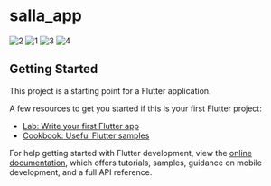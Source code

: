 # salla_app
![2](https://user-images.githubusercontent.com/86397791/172332519-3c4a8e4f-805f-4789-b558-0a88e9551369.png)
![1](https://user-images.githubusercontent.com/86397791/172332352-41c9601f-6cfd-4f68-9aed-4743e556769b.png)
![3](https://user-images.githubusercontent.com/86397791/172332630-0ab858aa-1f91-4d65-a5b2-0892e38bd685.png)
![4](https://user-images.githubusercontent.com/86397791/172334231-a0277a3b-2d85-4331-8346-76cff3db4ba3.png)




## Getting Started

This project is a starting point for a Flutter application.

A few resources to get you started if this is your first Flutter project:

- [Lab: Write your first Flutter app](https://docs.flutter.dev/get-started/codelab)
- [Cookbook: Useful Flutter samples](https://docs.flutter.dev/cookbook)

For help getting started with Flutter development, view the
[online documentation](https://docs.flutter.dev/), which offers tutorials,
samples, guidance on mobile development, and a full API reference.
